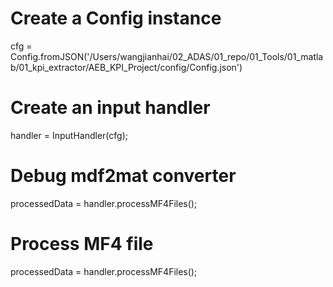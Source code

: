 # Create a Config instance
cfg = Config.fromJSON('/Users/wangjianhai/02_ADAS/01_repo/01_Tools/01_matlab/01_kpi_extractor/AEB_KPI_Project/config/Config.json')

# Create an input handler
handler = InputHandler(cfg);

# Debug mdf2mat converter 
processedData = handler.processMF4Files();


# Process MF4 file 
processedData = handler.processMF4Files();



